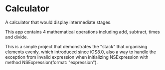 # Calculator
A calculator that would display intermediate stages.

This app contains 4 mathematical operations including add, subtract, times and divide.

This is a simple project that demonstrates the "stack" that organising elements evenly, which introduced since iOS8.0, also
a way to handle the exception from invalid expression when initializing NSExpression 
with method NSExpression(format: "expression").
